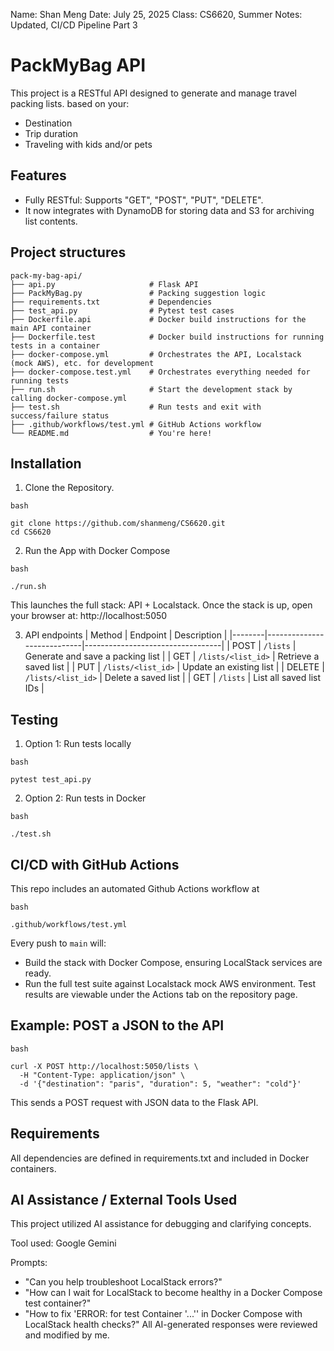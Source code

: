 Name: Shan Meng
Date: July 25, 2025
Class: CS6620, Summer
Notes: Updated, CI/CD Pipeline Part 3



# PackMyBag API
This project is a RESTful API designed to generate and manage travel packing lists. based on your:
- Destination
- Trip duration
- Traveling with kids and/or pets


## Features
- Fully RESTful: Supports "GET", "POST", "PUT", "DELETE".
- It now integrates with DynamoDB for storing data and S3 for archiving list contents.

## Project structures
```
pack-my-bag-api/
├── api.py                     # Flask API
├── PackMyBag.py               # Packing suggestion logic
├── requirements.txt           # Dependencies
├── test_api.py                # Pytest test cases
├── Dockerfile.api             # Docker build instructions for the main API container
├── Dockerfile.test            # Docker build instructions for running tests in a container
├── docker-compose.yml         # Orchestrates the API, Localstack (mock AWS), etc. for development
├── docker-compose.test.yml    # Orchestrates everything needed for running tests
├── run.sh                     # Start the development stack by calling docker-compose.yml
├── test.sh                    # Run tests and exit with success/failure status
├── .github/workflows/test.yml # GitHub Actions workflow
└── README.md                  # You're here!
```


## Installation 
1. Clone the Repository.
```
bash

git clone https://github.com/shanmeng/CS6620.git
cd CS6620
```
2. Run the App with Docker Compose
```
bash

./run.sh
```
This launches the full stack: API + Localstack.
Once the stack is up, open your browser at: http://localhost:5050

3. API endpoints
| Method | Endpoint                   | Description                      |
|--------|----------------------------|----------------------------------|
| POST   | `/lists`                   | Generate and save a packing list |
| GET    | `/lists/<list_id>`         | Retrieve a saved list            |
| PUT    | `/lists/<list_id>`         | Update an existing list          |
| DELETE | `/lists/<list_id>`         | Delete a saved list              |
| GET    | `/lists`                   | List all saved list IDs          |


## Testing
1. Option 1: Run tests locally
```
bash

pytest test_api.py
```
2. Option 2: Run tests in Docker
```
bash

./test.sh
```


## CI/CD with GitHub Actions
This repo includes an automated Github Actions workflow at
```
bash

.github/workflows/test.yml
```
Every push to `main` will:
- Build the stack with Docker Compose, ensuring LocalStack services are ready.
- Run the full test suite against Localstack mock AWS environment.
Test results are viewable under the Actions tab on the repository page.


## Example: POST a JSON to the API
```
bash

curl -X POST http://localhost:5050/lists \
  -H "Content-Type: application/json" \
  -d '{"destination": "paris", "duration": 5, "weather": "cold"}'
```
This sends a POST request with JSON data to the Flask API.

## Requirements
All dependencies are defined in requirements.txt and included in Docker containers.



## AI Assistance / External Tools Used
This project utilized AI assistance for debugging and clarifying concepts.

Tool used: Google Gemini

Prompts:
- "Can you help troubleshoot LocalStack errors?"
- "How can I wait for LocalStack to become healthy in a Docker Compose test container?"
- "How to fix 'ERROR: for test Container '...'' in Docker Compose with LocalStack health checks?"
All AI-generated responses were reviewed and modified by me.
